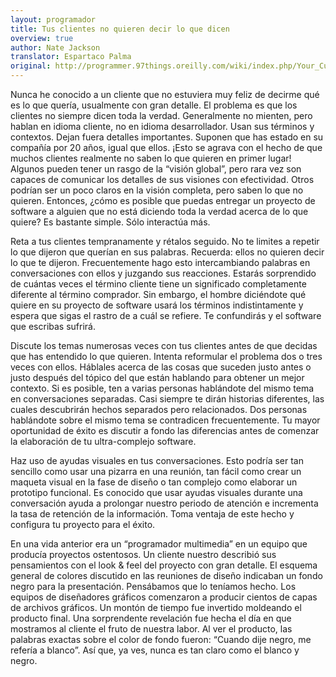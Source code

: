 ```yaml
---
layout: programador
title: Tus clientes no quieren decir lo que dicen
overview: true
author: Nate Jackson
translator: Espartaco Palma
original: http://programmer.97things.oreilly.com/wiki/index.php/Your_Customers_Do_not_Mean_What_They_Say
---
```


Nunca he conocido a un cliente que no estuviera muy feliz de decirme qué
es lo que quería, usualmente con gran detalle. El problema es que los
clientes no siempre dicen toda la verdad. Generalmente no mienten, pero
hablan en idioma cliente, no en idioma desarrollador. Usan sus términos
y contextos. Dejan fuera detalles importantes. Suponen que has estado en
su compañía por 20 años, igual que ellos. ¡Esto se agrava con el hecho
de que muchos clientes realmente no saben lo que quieren en primer
lugar! Algunos pueden tener un rasgo de la “visión global”, pero rara
vez son capaces de comunicar los detalles de sus visiones con
efectividad. Otros podrían ser un poco claros en la visión completa,
pero saben lo que no quieren. Entonces, ¿cómo es posible que puedas
entregar un proyecto de software a alguien que no está diciendo toda la
verdad acerca de lo que quiere? Es bastante simple. Sólo interactúa más.

Reta a tus clientes tempranamente y rétalos seguido. No te limites a
repetir lo que dijeron que querían en sus palabras. Recuerda: ellos no
quieren decir lo que te dijeron. Frecuentemente hago esto intercambiando
palabras en conversaciones con ellos y juzgando sus reacciones. Estarás
sorprendido de cuántas veces el término cliente tiene un significado
completamente diferente al término comprador. Sin embargo, el hombre
diciéndote qué quiere en su proyecto de software usará los términos
indistintamente y espera que sigas el rastro de a cuál se refiere. Te
confundirás y el software que escribas sufrirá.

Discute los temas numerosas veces con tus clientes antes de que decidas
que has entendido lo que quieren. Intenta reformular el problema dos o
tres veces con ellos. Háblales acerca de las cosas que suceden justo
antes o justo después del tópico del que están hablando para obtener un
mejor contexto. Si es posible, ten a varias personas hablándote del
mismo tema en conversaciones separadas. Casi siempre te dirán historias
diferentes, las cuales descubrirán hechos separados pero relacionados.
Dos personas hablándote sobre el mismo tema se contradicen
frecuentemente. Tu mayor oportunidad de éxito es discutir a fondo las
diferencias antes de comenzar la elaboración de tu ultra-complejo
software.

Haz uso de ayudas visuales en tus conversaciones. Esto podría ser tan
sencillo como usar una pizarra en una reunión, tan fácil como crear un
maqueta visual en la fase de diseño o tan complejo como elaborar un
prototipo funcional. Es conocido que usar ayudas visuales durante una
conversación ayuda a prolongar nuestro periodo de atención e incrementa
la tasa de retención de la información. Toma ventaja de este hecho y
configura tu proyecto para el éxito.

En una vida anterior era un “programador multimedia” en un equipo que
producía proyectos ostentosos. Un cliente nuestro describió sus
pensamientos con el look & feel del proyecto con gran detalle. El
esquema general de colores discutido en las reuniones de diseño
indicaban un fondo negro para la presentación. Pensábamos que lo
teníamos hecho. Los equipos de diseñadores gráficos comenzaron a
producir cientos de capas de archivos gráficos. Un montón de tiempo fue
invertido moldeando el producto final. Una sorprendente revelación fue
hecha el día en que mostramos al cliente el fruto de nuestra labor. Al
ver el producto, las palabras exactas sobre el color de fondo fueron:
“Cuando dije negro, me refería a blanco”. Así que, ya ves, nunca es
tan claro como el blanco y negro.

